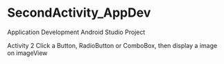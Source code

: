 # SecondActivity_AppDev

Application Development
Android Studio Project

Activity 2
Click a Button, RadioButton or ComboBox, then display a image on imageView
